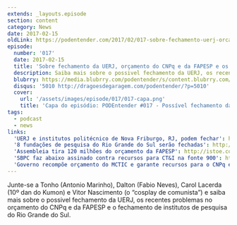 ```yaml
---
extends: _layouts.episode
section: content
category: News
date: 2017-02-15
oldLink: https://podentender.com/2017/02/017-sobre-fechamento-uerj-orcamento-cnpq-e-fapesp-e-institutos-do-rio-grande-do-sul.html
episode:
  number: '017'
  date: 2017-02-15
  title: 'Sobre fechamento da UERJ, orçamento do CNPq e da FAPESP e os Institutos do Rio Grande do Sul'
  description: Saiba mais sobre o possivel fechamento da UERJ, os recentes problemas no orçamento do CNPq e da FAPESP e o fechamento de institutos de pesquisa do Rio Grande do Sul.
  blubrry: https://media.blubrry.com/podentender/s/content.blubrry.com/podentender/PODEntender_017_NEWS_fix.mp3
  disqus: '5010 http://dragoesdegaragem.com/podentender/?p=5010'
  cover:
    url: '/assets/images/episode/017/017-capa.png'
    title: 'Capa do episódio: PODEntender #017 - Possível fechamento da UERJ, recursos não garantidos para o CNPQ e FAPESP, fechamento dos institutos do Rio Grande do Sul'  
tags:
  - podcast
  - news
links:
  'UERJ e institutos politécnico de Nova Friburgo, RJ, podem fechar': http://g1.globo.com/rj/regiao-serrana/noticia/2017/01/uerj-e-o-instituto-politecnico-de-nova-friburgo-rj-podem-fechar.html
  '8 fundações de pesquisa do Rio Grande do Sul serão fechadas': http://istoe.com.br/deputados-no-rs-aprovam-extincao-de-8-fundacoes-e-demissao-de-1-000-servidores/
  'Assembleia tira 120 milhões do orçamento da FAPESP': http://istoe.com.br/assembleia-tira-r-120-mi-do-orcamento-da-fapesp/
  'SBPC faz abaixo assinado contra recursos para CT&I na fonte 900': http://www.sbpcnet.org.br/site/noticias/materias/detalhe.php?id=5776
  'Governo recompõe orçamento do MCTIC e garante recursos para o CNPq e Organizações Sociais': http://ciencia.estadao.com.br/blogs/herton-escobar/governo-recompoe-orcamento-do-mctic-e-garante-recursos-para-o-cnpq-e-organizacoes-sociais/
---
```


Junte-se a Tonho (Antonio Marinho), Dalton (Fabio Neves), Carol Lacerda (10º dan do Kumon) e
Vitor Nascimento (o “cosplay de comunista”) e saiba mais sobre o possivel fechamento da UERJ,
os recentes problemas no orçamento do CNPq e da FAPESP e o fechamento de institutos de pesquisa do Rio Grande do Sul.
